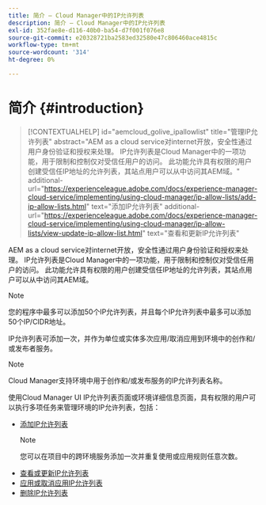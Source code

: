 ```yaml
---
title: 简介 — Cloud Manager中的IP允许列表
description: 简介 — Cloud Manager中的IP允许列表
exl-id: 352fae8e-d116-40b0-ba54-d7f001f076e8
source-git-commit: e20328721ba2583ed32580e47c806460ace4815c
workflow-type: tm+mt
source-wordcount: '314'
ht-degree: 0%

---
```


# 简介 {#introduction}

>[!CONTEXTUALHELP]
>id="aemcloud_golive_ipallowlist"
>title="管理IP允许列表"
>abstract="AEM as a cloud service对internet开放，安全性通过用户身份验证和授权来处理。 IP允许列表是Cloud Manager中的一项功能，用于限制和控制仅对受信任用户的访问。 此功能允许具有权限的用户创建受信任IP地址的允许列表，其站点用户可以从中访问其AEM域。"
>additional-url="https://experienceleague.adobe.com/docs/experience-manager-cloud-service/implementing/using-cloud-manager/ip-allow-lists/add-ip-allow-lists.html" text="添加IP允许列表"
>additional-url="https://experienceleague.adobe.com/docs/experience-manager-cloud-service/implementing/using-cloud-manager/ip-allow-lists/view-update-ip-allow-list.html" text="查看和更新IP允许列表"

AEM as a cloud service对internet开放，安全性通过用户身份验证和授权来处理。 IP允许列表是Cloud Manager中的一项功能，用于限制和控制仅对受信任用户的访问。 此功能允许具有权限的用户创建受信任IP地址的允许列表，其站点用户可以从中访问其AEM域。

>[!NOTE]
>您的程序中最多可以添加50个IP允许列表，并且每个IP允许列表中最多可以添加50个IP/CIDR地址。

IP允许列表可添加一次，并作为单位或实体多次应用/取消应用到环境中的创作和/或发布者服务。

>[!NOTE]
>Cloud Manager支持环境中用于创作和/或发布服务的IP允许列表名称。

使用Cloud Manager UI IP允许列表页面或环境详细信息页面，具有权限的用户可以执行多项任务来管理环境的IP允许列表，包括：

* [添加IP允许列表](/help/implementing/cloud-manager/ip-allow-lists/add-ip-allow-lists.md)
   >[!NOTE]
   > 您可以在项目中的跨环境服务添加一次并重复使用或应用规则任意次数。
* [查看或更新IP允许列表](/help/implementing/cloud-manager/ip-allow-lists/view-update-ip-allow-list.md)
* [应用或取消应用IP允许列表](/help/implementing/cloud-manager/ip-allow-lists/apply-allow-list.md)
* [删除IP允许列表](/help/implementing/cloud-manager/ip-allow-lists/delete-ip-allow-list.md)
